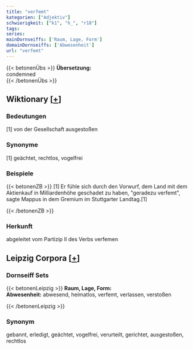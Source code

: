```yaml
---
title: "verfemt"
kategorien: ["Adjektiv"]
schwierigkeit: ["k1", "h_", "r18"]
tags:
series:
mainDornseiffs: ['Raum, Lage, Form']
domainDornseiffs: ['Abwesenheit']
url: "verfemt"
---
```


{{< betonenÜbs >}}
**Übersetzung:**  
condemned  
{{< /betonenÜbs >}}

## Wiktionary [[+](https://de.wiktionary.org/wiki/verfemt)]

### Bedeutungen
[1] von der Gesellschaft ausgestoßen  

### Synonyme
[1] geächtet, rechtlos, vogelfrei  

### Beispiele
{{< betonenZB >}}
[1] Er fühle sich durch den Vorwurf, dem Land mit dem Aktienkauf in Milliardenhöhe geschadet zu haben, "geradezu verfemt", sagte Mappus in dem Gremium im Stuttgarter Landtag.[1]  

{{< /betonenZB >}}
### Herkunft
abgeleitet vom Partizip II des Verbs verfemen  


## Leipzig Corpora [[+](https://corpora.uni-leipzig.de/en/res?word=verfemt&corpusId=deu_newscrawl-public_2018)]

### Dornseiff Sets
{{< betonenLeipzig >}}
**Raum, Lage, Form:**  
**Abwesenheit:** abwesend, heimatlos, verfemt, verlassen, verstoßen  

{{< /betonenLeipzig >}}

### Synonym
gebannt, erledigt, geächtet, vogelfrei, verurteilt, gerichtet, ausgestoßen, rechtlos

